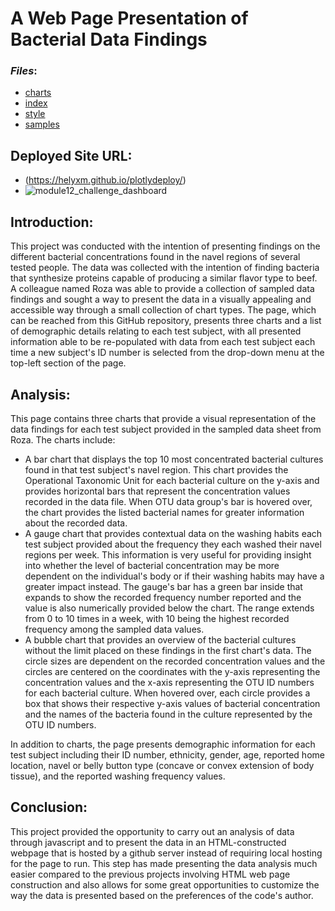 # A Web Page Presentation of Bacterial Data Findings

### *Files*:
- [charts](charts.js)
- [index](index.html)
- [style](style.css)
- [samples](samples.json)

## **Deployed Site URL**:
- (https://helyxm.github.io/plotlydeploy/)
- ![module12_challenge_dashboard](module12_challenge_dashboard)


## **Introduction**:
This project was conducted with the intention of presenting findings on the different bacterial concentrations found in the navel regions of several tested people. The data was collected with the intention of finding bacteria that synthesize proteins capable of producing a similar flavor type to beef. A colleague named Roza was able to provide a collection of sampled data findings and sought a way to present the data in a visually appealing and accessible way through a small collection of chart types. The page, which can be reached from this GitHub repository, presents three charts and a list of demographic details relating to each test subject, with all presented information able to be re-populated with data from each test subject each time a new subject's ID number is selected from the drop-down menu at the top-left section of the page.

## **Analysis**:
This page contains three charts that provide a visual representation of the data findings for each test subject provided in the sampled data sheet from Roza. The charts include:
- A bar chart that displays the top 10 most concentrated bacterial cultures found in that test subject's navel region. This chart provides the Operational Taxonomic Unit for each bacterial culture on the y-axis and provides horizontal bars that represent the concentration values recorded in the data file. When OTU data group's bar is hovered over, the chart provides the listed bacterial names for greater information about the recorded data.
- A gauge chart that provides contextual data on the washing habits each test subject provided about the frequency they each washed their navel regions per week. This information is very useful for providing insight into whether the level of bacterial concentration may be more dependent on the individual's body or if their washing habits may have a greater impact instead. The gauge's bar has a green bar inside that expands to show the recorded frequency number reported and the value is also numerically provided below the chart. The range extends from 0 to 10 times in a week, with 10 being the highest recorded frequency among the sampled data values.
- A bubble chart that provides an overview of the bacterial cultures without the limit placed on these findings in the first chart's data. The circle sizes are dependent on the recorded concentration values and the circles are centered on the coordinates with the y-axis representing the concentration values and the x-axis representing the OTU ID numbers for each bacterial culture. When hovered over, each circle provides a box that shows their respective y-axis values of bacterial concentration and the names of the bacteria found in the culture represented by the OTU ID numbers.

In addition to charts, the page presents demographic information for each test subject including their ID number, ethnicity, gender, age, reported home location, navel or belly button type (concave or convex extension of body tissue), and the reported washing frequency values.

## **Conclusion**:
This project provided the opportunity to carry out an analysis of data through javascript and to present the data in an HTML-constructed webpage that is hosted by a github server instead of requiring local hosting for the page to run. This step has made presenting the data analysis much easier compared to the previous projects involving HTML web page construction and also allows for some great opportunities to customize the way the data is presented based on the preferences of the code's author.
